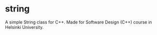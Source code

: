 string
======
A simple String class for C++. Made for Software Design (C++) course in Helsinki University.
